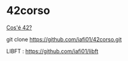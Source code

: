 # 42corso

<a href="https://www.42roma.it">Cos'é 42?</a>

git clone https://github.com/iafi01/42corso.git


LIBFT : https://github.com/iafi01/libft
